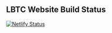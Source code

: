 ## LBTC Website Build Status

[![Netlify Status](https://api.netlify.com/api/v1/badges/29f2481c-f1b6-49e1-8b66-3daba131529d/deploy-status)](https://app.netlify.com/sites/lbtcweb/deploys)
